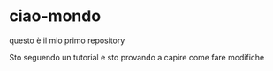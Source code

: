 # ciao-mondo
questo è il mio primo repository

Sto seguendo un tutorial e sto provando a capire come fare modifiche

